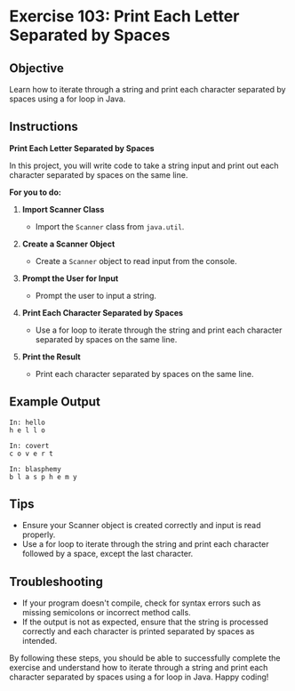 # Exercise 103: Print Each Letter Separated by Spaces

## Objective
Learn how to iterate through a string and print each character separated by spaces using a for loop in Java.

## Instructions

**Print Each Letter Separated by Spaces**

In this project, you will write code to take a string input and print out each character separated by spaces on the same line.

**For you to do:**

1. **Import Scanner Class**
    - Import the `Scanner` class from `java.util`.

2. **Create a Scanner Object**
    - Create a `Scanner` object to read input from the console.

3. **Prompt the User for Input**
    - Prompt the user to input a string.

4. **Print Each Character Separated by Spaces**
    - Use a for loop to iterate through the string and print each character separated by spaces on the same line.

5. **Print the Result**
    - Print each character separated by spaces on the same line.

## Example Output
```
In: hello
h e l l o
```

```
In: covert
c o v e r t
```

```
In: blasphemy
b l a s p h e m y
```

## Tips
- Ensure your Scanner object is created correctly and input is read properly.
- Use a for loop to iterate through the string and print each character followed by a space, except the last character.

## Troubleshooting
- If your program doesn't compile, check for syntax errors such as missing semicolons or incorrect method calls.
- If the output is not as expected, ensure that the string is processed correctly and each character is printed separated by spaces as intended.

By following these steps, you should be able to successfully complete the exercise and understand how to iterate through a string and print each character separated by spaces using a for loop in Java. Happy coding!
